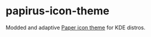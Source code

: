 # papirus-icon-theme
Modded and adaptive [Paper icon theme](https://github.com/snwh/paper-icon-theme) for KDE distros.
